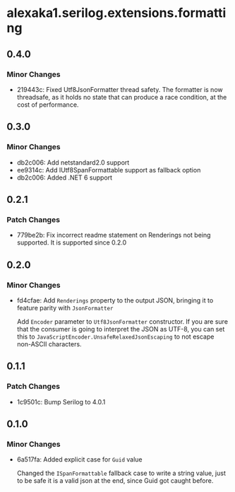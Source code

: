 # alexaka1.serilog.extensions.formatting

## 0.4.0

### Minor Changes

- 219443c: Fixed Utf8JsonFormatter thread safety. The formatter is now threadsafe, as it holds no state that can produce a race condition, at the cost of performance.

## 0.3.0

### Minor Changes

- db2c006: Add netstandard2.0 support
- ee9314c: Add IUtf8SpanFormattable support as fallback option
- db2c006: Added .NET 6 support

## 0.2.1

### Patch Changes

- 779be2b: Fix incorrect readme statement on Renderings not being supported. It is supported since 0.2.0

## 0.2.0

### Minor Changes

- fd4cfae: Add `Renderings` property to the output JSON, bringing it to feature parity with `JsonFormatter`

  Add `Encoder` parameter to `Utf8JsonFormatter` constructor. If you are sure that the consumer is going to interpret the JSON as UTF-8, you can set this to `JavaScriptEncoder.UnsafeRelaxedJsonEscaping` to not escape non-ASCII characters.

## 0.1.1

### Patch Changes

- 1c9501c: Bump Serilog to 4.0.1

## 0.1.0

### Minor Changes

- 6a517fa: Added explicit case for `Guid` value

  Changed the `ISpanFormattable` fallback case to write a string value, just to be safe it is a valid json at the end, since Guid got caught before.
